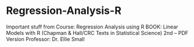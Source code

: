 # Regression-Analysis-R
Important stuff from Course: Regression Analysis using R
BOOK: Linear Models with R (Chapman & Hall/CRC Texts in Statistical Science) 2nd – PDF Version
Professor: Dr. Ellie Small
